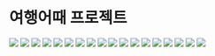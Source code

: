 # 여행어때 프로젝트

![](screenshots/003.png)
![](screenshots/004.png)
![](screenshots/005.png)
![](screenshots/006.png)
![](screenshots/007.png)
![](screenshots/008.png)
![](screenshots/009.png)
![](screenshots/010.png)
![](screenshots/011.png)
![](screenshots/012.png)
![](screenshots/013.png)
![](screenshots/014.png)
![](screenshots/015.png)
![](screenshots/016.png)
![](screenshots/017.png)
![](screenshots/018.png)
![](screenshots/019.png)
![](screenshots/020.png)
